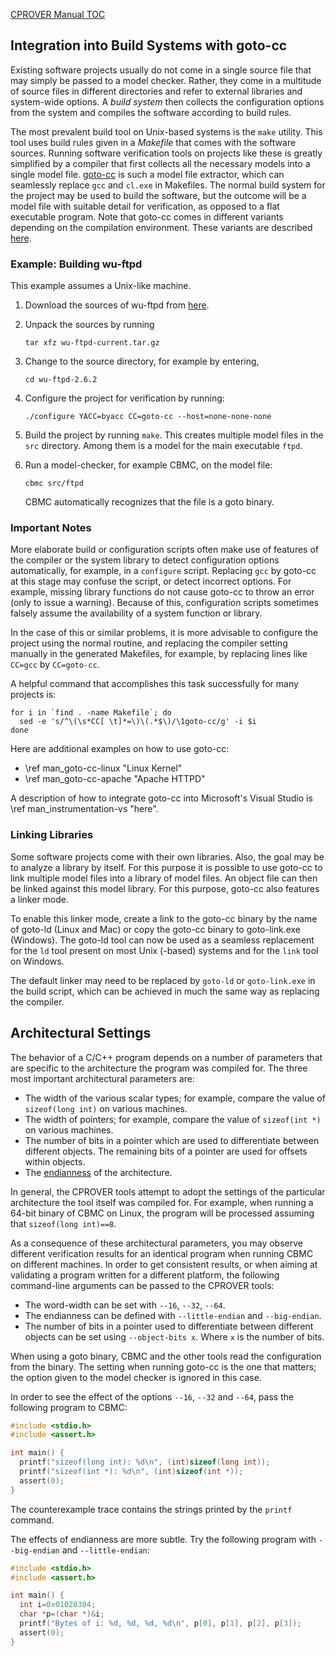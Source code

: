 [CPROVER Manual TOC](../)

## Integration into Build Systems with goto-cc

Existing software projects usually do not come in a single source file
that may simply be passed to a model checker. Rather, they come in a
multitude of source files in different directories and refer to external
libraries and system-wide options. A *build system* then collects the
configuration options from the system and compiles the software
according to build rules.

The most prevalent build tool on Unix-based systems is the
`make` utility. This tool uses build rules given in a *Makefile* that
comes with the software sources. Running software verification tools on
projects like these is greatly simplified by a compiler that first
collects all the necessary models into a single model file.
[goto-cc](http://www.cprover.org/goto-cc/) is such a model file
extractor, which can seamlessly replace `gcc` and `cl.exe` in Makefiles.
The normal build system for the project may be used to build the
software, but the outcome will be a model file with suitable detail for
verification, as opposed to a flat executable program. Note that goto-cc
comes in different variants depending on the compilation environment.
These variants are described [here](variants/).

### Example: Building wu-ftpd

This example assumes a Unix-like machine.

1.  Download the sources of wu-ftpd from
    [here](ftp://ftp.wu-ftpd.org/pub/wu-ftpd/wu-ftpd-current.tar.gz).

2.  Unpack the sources by running

        tar xfz wu-ftpd-current.tar.gz

3.  Change to the source directory, for example by entering,

        cd wu-ftpd-2.6.2

4.  Configure the project for verification by running:

        ./configure YACC=byacc CC=goto-cc --host=none-none-none

5.  Build the project by running `make`. This creates multiple model
    files in the `src` directory. Among them is a model for the main
    executable `ftpd`.

6.  Run a model-checker, for example CBMC, on the model file:

        cbmc src/ftpd

    CBMC automatically recognizes that the file is a goto binary.

### Important Notes

More elaborate build or configuration scripts often make use of features
of the compiler or the system library to detect configuration options
automatically, for example, in a `configure` script. Replacing `gcc` by goto-cc
at this stage may confuse the script, or detect incorrect options. For
example, missing library functions do not cause goto-cc to throw an
error (only to issue a warning). Because of this, configuration scripts
sometimes falsely assume the availability of a system function or
library.

In the case of this or similar problems, it is more advisable to
configure the project using the normal routine, and replacing the
compiler setting manually in the generated Makefiles, for example, by replacing
lines like `CC=gcc` by `CC=goto-cc`.

A helpful command that accomplishes this task successfully for many
projects is:

```plaintext
for i in `find . -name Makefile`; do
  sed -e 's/^\(\s*CC[ \t]*=\)\(.*$\)/\1goto-cc/g' -i $i
done
```

Here are additional examples on how to use goto-cc:

-   \ref man_goto-cc-linux "Linux Kernel"
-   \ref man_goto-cc-apache "Apache HTTPD"

A description of how to integrate goto-cc into Microsoft's Visual Studio
is \ref man_instrumentation-vs "here".

### Linking Libraries

Some software projects come with their own libraries. Also, the goal may
be to analyze a library by itself. For this purpose it is possible to
use goto-cc to link multiple model files into a library of model files.
An object file can then be linked against this model library. For this
purpose, goto-cc also features a linker mode.

To enable this linker mode, create a link to the goto-cc binary by the
name of goto-ld (Linux and Mac) or copy the goto-cc binary to
goto-link.exe (Windows). The goto-ld tool can now be used as a seamless
replacement for the `ld` tool present on most Unix (-based) systems and
for the `link` tool on Windows.

The default linker may need to be replaced by `goto-ld` or
`goto-link.exe` in the build script, which can be achieved in much the
same way as replacing the compiler.

## Architectural Settings

The behavior of a C/C++ program depends on a number of parameters that
are specific to the architecture the program was compiled for. The three
most important architectural parameters are:

-   The width of the various scalar types; for example, compare the value of
    `sizeof(long int)` on various machines.
-   The width of pointers; for example, compare the value of `sizeof(int *)` on
    various machines.
-   The number of bits in a pointer which are used to differentiate between
    different objects. The remaining bits of a pointer are used for offsets
    within objects.
-   The [endianness](http://en.wikipedia.org/wiki/Endianness) of
    the architecture.

In general, the CPROVER tools attempt to adopt the settings of the
particular architecture the tool itself was compiled for. For example,
when running a 64-bit binary of CBMC on Linux, the program will be
processed assuming that `sizeof(long int)==8`.

As a consequence of these architectural parameters, you may observe
different verification results for an identical program when running
CBMC on different machines. In order to get consistent results, or when
aiming at validating a program written for a different platform, the
following command-line arguments can be passed to the CPROVER tools:

-   The word-width can be set with `--16`, `--32`, `--64`.
-   The endianness can be defined with `--little-endian` and
    `--big-endian`.
-   The number of bits in a pointer used to differentiate between different
    objects can be set using `--object-bits x`. Where `x` is the number of bits.

When using a goto binary, CBMC and the other tools read the
configuration from the binary. The setting when running goto-cc is
the one that matters; the option given to the model checker is ignored
in this case.

In order to see the effect of the options `--16`, `--32` and `--64`,
pass the following program to CBMC:

```C
#include <stdio.h>
#include <assert.h>

int main() {
  printf("sizeof(long int): %d\n", (int)sizeof(long int));
  printf("sizeof(int *): %d\n", (int)sizeof(int *));
  assert(0);
}
```

The counterexample trace contains the strings printed by the `printf`
command.

The effects of endianness are more subtle. Try the following program
with `--big-endian` and `--little-endian`:

```C
#include <stdio.h>
#include <assert.h>

int main() {
  int i=0x01020304;
  char *p=(char *)&i;
  printf("Bytes of i: %d, %d, %d, %d\n", p[0], p[1], p[2], p[3]);
  assert(0);
}
```
